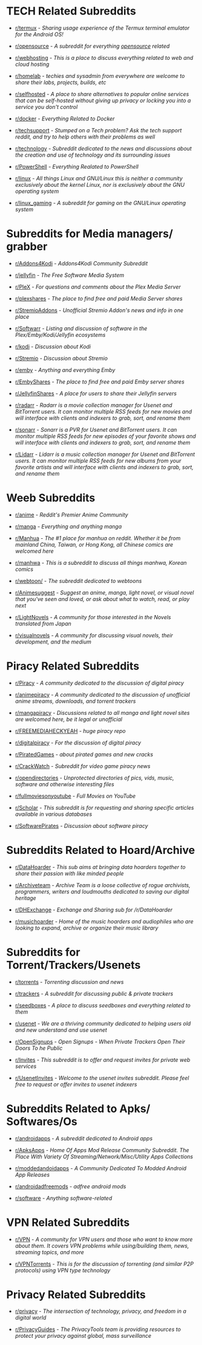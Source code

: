 # TECH Related Subreddits

* [r/termux](https://www.reddit.com/r/termux) - *Sharing usage experience of the Termux terminal emulator for the Android OS!*

* [r/opensource](https://www.reddit.com/r/opensource) - *A subreddit for everything [opensource](http://en.wikipedia.org/wiki/Open_source) related*

* [r/webhosting](https://www.reddit.com/r/webhosting) - *This is a place to discuss everything related to web and cloud hosting*

* [r/homelab](https://www.reddit.com/r/homelab/) - *techies and sysadmin from everywhere are welcome to share their labs, projects, builds, etc*

* [r/selfhosted](https://www.reddit.com/r/selfhosted) - *A place to share alternatives to popular online services that can be self-hosted without giving up privacy or locking you into a service you don't control*

* [r/docker](https://www.reddit.com/r/docker) - *Everything Related to Docker*

* [r/techsupport](https://www.reddit.com/r/techsupport) - *Stumped on a Tech problem? Ask the tech support reddit, and try to help others with their problems as well*

* [r/technology](https://www.reddit.com/r/technology) - *Subreddit dedicated to the news and discussions about the creation and use of technology and its surrounding issues*

* [r/PowerShell](https://www.reddit.com/r/PowerShell) - *Everything Realated to PowerShell*

* [r/linux](https://www.reddit.com/r/linux) - *All things Linux and GNU/Linux  this is neither a community exclusively about the kernel Linux, nor is exclusively about the GNU operating system*

* [r/linux_gaming](https://www.reddit.com/r/linux_gaming/) - *A subreddit for gaming on the GNU/Linux operating system*

# Subreddits for Media managers/ grabber

* [r/Addons4Kodi](https://www.reddit.com/r/Addons4Kodi) - *Addons4Kodi Community Subreddit*

* [r/jellyfin](https://www.reddit.com/r/jellyfin) - *The Free Software Media System*

* [r/PleX](https://www.reddit.com/r/PleX) - *For questions and comments about the Plex Media Server*

* [r/plexshares](https://www.reddit.com/r/plexshares) - *The place to find free and paid Media Server shares*

* [r/StremioAddons](https://www.reddit.com/r/StremioAddons) - *Unofficial Stremio Addon's news and info in one place*

* [r/Softwarr](https://www.reddit.com/r/Softwarr) - *Listing and discussion of software in the Plex/Emby/Kodi/Jellyfin ecosystems*

* [r/kodi](https://www.reddit.com/r/kodi) - *Discussion about Kodi*

* [r/Stremio](https://www.reddit.com/r/Stremio) - *Discussion about Stremio*

* [r/emby](https://www.reddit.com/r/emby) - *Anything and everything Emby*

* [r/EmbyShares](https://www.reddit.com/r/EmbyShares) - *The place to find free and paid Emby server shares*

* [r/JellyfinShares](https://www.reddit.com/r/JellyfinShares) - *A place for users to share their Jellyfin servers*

* [r/radarr](https://www.reddit.com/r/radarr) - *Radarr is a movie collection manager for Usenet and BitTorrent users. It can monitor multiple RSS feeds for new movies and will interface with clients and indexers to grab, sort, and rename them*

* [r/sonarr](https://www.reddit.com/r/sonarr) - *Sonarr is a PVR for Usenet and BitTorrent users. It can monitor multiple RSS feeds for new episodes of your favorite shows and will interface with clients and indexers to grab, sort, and rename them*

* [r/Lidarr](https://www.reddit.com/r/Lidarr/) - *Lidarr is a music collection manager for Usenet and BitTorrent users. It can monitor multiple RSS feeds for new albums from your favorite artists and will interface with clients and indexers to grab, sort, and rename them*


# Weeb Subreddits

* [r/anime](https://www.reddit.com/r/anime) - *Reddit's Premier Anime Community*

* [r/manga](https://www.reddit.com/r/manga/) - *Everything and anything manga*

* [r/Manhua](https://www.reddit.com/r/Manhua/) - *The #1 place for manhua on reddit. Whether it be from mainland China, Taiwan, or Hong Kong, all Chinese comics are welcomed here*

* [r/manhwa](https://www.reddit.com/r/manhwa/) - *This is a subreddit to discuss all things manhwa, Korean comics*

* [r/webtoon/](https://www.reddit.com/r/webtoons/) - *The subreddit dedicated to webtoons*

* [r/Animesuggest](https://www.reddit.com/r/Animesuggest/) - *Suggest an anime, manga, light novel, or visual novel that you've seen and loved, or ask about what to watch, read, or play next*

* [r/LightNovels](https://www.reddit.com/r/LightNovels/) - *A community for those interested in the Novels translated from Japan*

* [r/visualnovels](https://www.reddit.com/r/visualnovels/) - *A community for discussing visual novels, their development, and the medium*

# Piracy Related Subreddits

* [r/Piracy](https://www.reddit.com/r/Piracy) - *A community dedicated to the discussion of digital piracy*

* [r/animepiracy](https://www.reddit.com/r/animepiracy) - *A community dedicated to the discussion of unofficial anime streams, downloads, and torrent trackers*

* [r/mangapiracy](https://www.reddit.com/r/mangapiracy/) - *Discussions related to all manga and light novel sites are welcomed here, be it legal or unofficial*

* [r/FREEMEDIAHECKYEAH](https://www.reddit.com/r/FREEMEDIAHECKYEAH) - *huge piracy repo*

* [r/digitalpiracy](https://www.reddit.com/r/digitalpiracy) - *For the discussion of digital piracy*

* [r/PiratedGames](https://www.reddit.com/r/PiratedGames/) - *about pirated games and new cracks*

* [r/CrackWatch](https://www.reddit.com/r/CrackWatch) - *Subreddit for video game piracy news*

* [r/opendirectories](https://www.reddit.com/r/opendirectories) - *Unprotected directories of pics, vids, music, software and otherwise interesting files*

* [r/fullmoviesonyoutube](https://www.reddit.com/r/fullmoviesonyoutube) - *Full Movies on YouTube*

* [r/Scholar](https://www.reddit.com/r/Scholar/) - *This subreddit is for requesting and sharing specific articles available in various databases*

* [r/SoftwarePirates](https://www.reddit.com/r/SoftwarePirates) - *Discussion about software piracy*

# Subreddits Related to Hoard/Archive

* [r/DataHoarder](https://www.reddit.com/r/DataHoarder) - *This sub aims at bringing data hoarders together to share their passion with like minded people*

* [r/Archiveteam](https://www.reddit.com/r/Archiveteam) - *Archive Team is a loose collective of rogue archivists, programmers, writers and loudmouths dedicated to saving our digital heritage*

* [r/DHExchange](https://www.reddit.com/r/DHExchange) - *Exchange and Sharing sub for /r/DataHoarder*

* [r/musichoarder](https://www.reddit.com/r/musichoarder) - *Home of the music hoarders and audiophiles who are looking to expand, archive or organize their music library*

# Subreddits for Torrent/Trackers/Usenets

* [r/torrents](https://www.reddit.com/r/torrents) - *Torrenting discussion and news*

* [r/trackers](https://www.reddit.com/r/trackers/) - *A subreddit for discussing public & private trackers*

* [r/seedboxes](https://www.reddit.com/r/seedboxes) - *A place to discuss seedboxes and everything related to them*

* [r/usenet](https://www.reddit.com/r/usenet) - *We are a thriving community dedicated to helping users old and new understand and use usenet*

* [r/OpenSignups](https://www.reddit.com/r/OpenSignups) - *Open Signups - When Private Trackers Open Their Doors To he Public*

* [r/Invites](https://www.reddit.com/r/Invites) - *This subreddit is to offer and request invites for private web services*

* [r/UsenetInvites](https://www.reddit.com/r/UsenetInvites) - *Welcome to the usenet invites subreddit. Please feel free to request or offer invites to usenet indexers*

# Subreddits Related to Apks/ Softwares/Os

* [r/androidapps](https://www.reddit.com/r/androidapps) - *A subreddit dedicated to Android apps*

* [r/ApksApps](https://www.reddit.com/r/ApksApps) - *Home Of Apps Mod Release Community Subreddit. The Place With Variety Of Streaming/Network/Misc/Utility Apps Collections*

* [r/moddedandoidapps](https://www.reddit.com/r/moddedandoidapps) - *A Community Dedicated To Modded Android App Releases*

* [r/androidadfreemods](https://www.reddit.com/r/androidadfreemods) - *adfree android mods*

* [r/software](https://www.reddit.com/r/software) - *Anything software-related*

# VPN Related Subreddits
 
* [r/VPN](https://www.reddit.com/r/VPN) - *A community for VPN users and those who want to know more about them. It covers VPN problems while using/building them, news, streaming topics, and more*

* [r/VPNTorrents](https://www.reddit.com/r/VPNTorrents) - *This is for the discussion of torrenting (and similar P2P protocols) using VPN type technology*

# Privacy Related Subreddits

* [r/privacy](https://www.reddit.com/r/privacy) - *The intersection of technology, privacy, and freedom in a digital world*

* [r/PrivacyGuides](https://www.reddit.com/r/PrivacyGuides/) - *The PrivacyTools team is providing resources to protect your privacy against global, mass surveillance*
